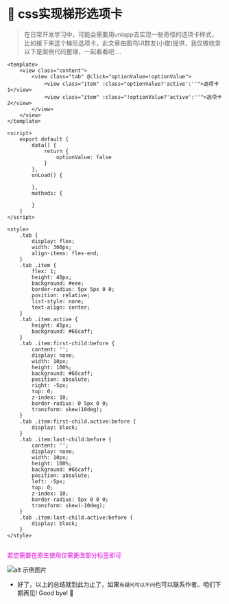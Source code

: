 # :rowboat: css实现梯形选项卡



>在日常开发学习中，可能会需要用uniapp去实现一些奇怪的选项卡样式，比如接下来这个梯形选项卡，此文章由图鸟UI群友(小俊)提供，我仅做收录以下是案例代码整理，一起看看吧....



```vue
<template>
	<view class="content">
		<view class="tab" @click="optionValue=!optionValue">
			<view class="item" :class="optionValue?'active':''">选项卡1</view>
			<view class="item" :class="!optionValue?'active':''">选项卡2</view>
		</view>
	</view>
</template>

<script>
	export default {
		data() {
			return {
				optionValue: false
			}
		},
		onLoad() {

		},
		methods: {

		}
	}
</script>

<style>
	.tab {
		display: flex;
		width: 300px;
		align-items: flex-end;
	}
	.tab .item {
		flex: 1;
		height: 40px;
		background: #eee;
		border-radius: 5px 5px 0 0;
		position: relative;
		list-style: none;
		text-align: center;
	}
	.tab .item.active {
		height: 45px;
		background: #66caff;
	}
	.tab .item:first-child:before {
		content: '';
		display: none;
		width: 10px;
		height: 100%;
		background: #66caff;
		position: absolute;
		right: -5px;
		top: 0;
		z-index: 10;
		border-radius: 0 5px 0 0;
		transform: skew(10deg);
	}
	.tab .item:first-child.active:before {
		display: block;
	}
	.tab .item:last-child:before {
		content: '';
		display: none;
		width: 10px;
		height: 100%;
		background: #66caff;
		position: absolute;
		left: -5px;
		top: 0;
		z-index: 10;
		border-radius: 5px 0 0 0;
		transform: skew(-10deg);
	}
	.tab .item:last-child.active:before {
		display: block;
	}
</style>


```

<font color="#dd00dd">若您需要在原生使用仅需更改部分标签即可</font><br />


![alt 示例图片](/img/study/css/css实现梯形选项卡/demo.jpg)




* 好了，以上的总结就到此为止了，如果`有疑问可以不问`也可以联系作者。咱们下期再见! Good bye! 🌸
